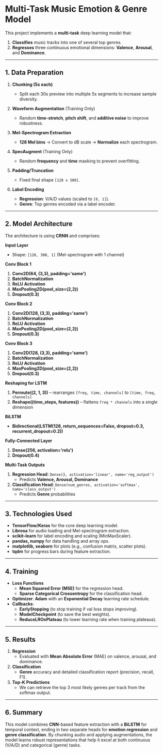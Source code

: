 # Multi-Task Music Emotion & Genre Model

This project implements a **multi-task** deep learning model that:
1. **Classifies** music tracks into one of several top genres.
2. **Regresses** three continuous emotional dimensions: **Valence**, **Arousal**, and **Dominance**.

---

## **1. Data Preparation**

1. **Chunking (5s each)**  
   - Split each 30s preview into multiple 5s segments to increase sample diversity.

2. **Waveform Augmentation** (Training Only)  
   - Random **time-stretch**, **pitch shift**, and **additive noise** to improve robustness.

3. **Mel-Spectrogram Extraction**  
   - **128 Mel bins** → Convert to dB scale → **Normalize** each spectrogram.

4. **SpecAugment** (Training Only)  
   - Random **frequency** and **time** masking to prevent overfitting.

5. **Padding/Truncation**  
   - Fixed final shape `[128 x 300]`.

6. **Label Encoding**  
   - **Regression**: V/A/D values (scaled to `[0, 1]`).  
   - **Genre**: Top genres encoded via a label encoder.

---


## **2. Model Architecture**

The architecture is using **CRNN** and comprises:

**Input Layer**  
- Shape: `[128, 300, 1]` (Mel-spectrogram with 1 channel)

**Conv Block 1**  
1. **Conv2D(64, (3,3), padding='same')**  
2. **BatchNormalization**  
3. **ReLU Activation**  
4. **MaxPooling2D(pool_size=(2,2))**  
5. **Dropout(0.3)**

**Conv Block 2**  
1. **Conv2D(128, (3,3), padding='same')**  
2. **BatchNormalization**  
3. **ReLU Activation**  
4. **MaxPooling2D(pool_size=(2,2))**  
5. **Dropout(0.3)**

**Conv Block 3**  
1. **Conv2D(128, (3,3), padding='same')**  
2. **BatchNormalization**  
3. **ReLU Activation**  
4. **MaxPooling2D(pool_size=(2,2))**  
5. **Dropout(0.3)**

**Reshaping for LSTM**  
1. **Permute((2, 1, 3))** – rearranges `[freq, time, channels]` to `[time, freq, channels]`  
2. **Reshape((time_steps, features))** – flattens `freq * channels` into a single dimension

**BiLSTM**  
- **Bidirectional(LSTM(128, return_sequences=False, dropout=0.3, recurrent_dropout=0.2))**

**Fully-Connected Layer**  
1. **Dense(256, activation='relu')**  
2. **Dropout(0.4)**

**Multi-Task Outputs**  
1. **Regression Head**: `Dense(3, activation='linear', name='reg_output')`  
   - Predicts **Valence, Arousal, Dominance**  
2. **Classification Head**: `Dense(num_genres, activation='softmax', name='class_output')`  
   - Predicts **Genre** probabilities

---

## **3. Technologies Used**

- **TensorFlow/Keras** for the core deep learning model.
- **Librosa** for audio loading and Mel-spectrogram extraction.
- **scikit-learn** for label encoding and scaling (MinMaxScaler).
- **pandas, numpy** for data handling and array ops.
- **matplotlib, seaborn** for plots (e.g., confusion matrix, scatter plots).
- **tqdm** for progress bars during feature extraction.

---

## **4. Training**

- **Loss Functions**  
  - **Mean Squared Error (MSE)** for the regression head.  
  - **Sparse Categorical Crossentropy** for the classification head.
- **Optimizer**: **Adam** with an **Exponential Decay** learning rate schedule.
- **Callbacks**:  
  - **EarlyStopping** (to stop training if val loss stops improving).  
  - **ModelCheckpoint** (to save the best weights).  
  - **ReduceLROnPlateau** (to lower learning rate when training plateaus).

---

## **5. Results**

1. **Regression**  
   - Evaluated with **Mean Absolute Error** (MAE) on valence, arousal, and dominance.
2. **Classification**  
   - **Genre** accuracy and detailed classification report (precision, recall, F1).
3. **Top-K Predictions**  
   - We can retrieve the top 3 most likely genres per track from the softmax output.

---

## **6. Summary**

This model combines **CNN**-based feature extraction with a **BiLSTM** for temporal context, ending in two separate heads for **emotion regression** and **genre classification**. By chunking audio and applying augmentations, the model learns robust representations that help it excel at both continuous (V/A/D) and categorical (genre) tasks.
